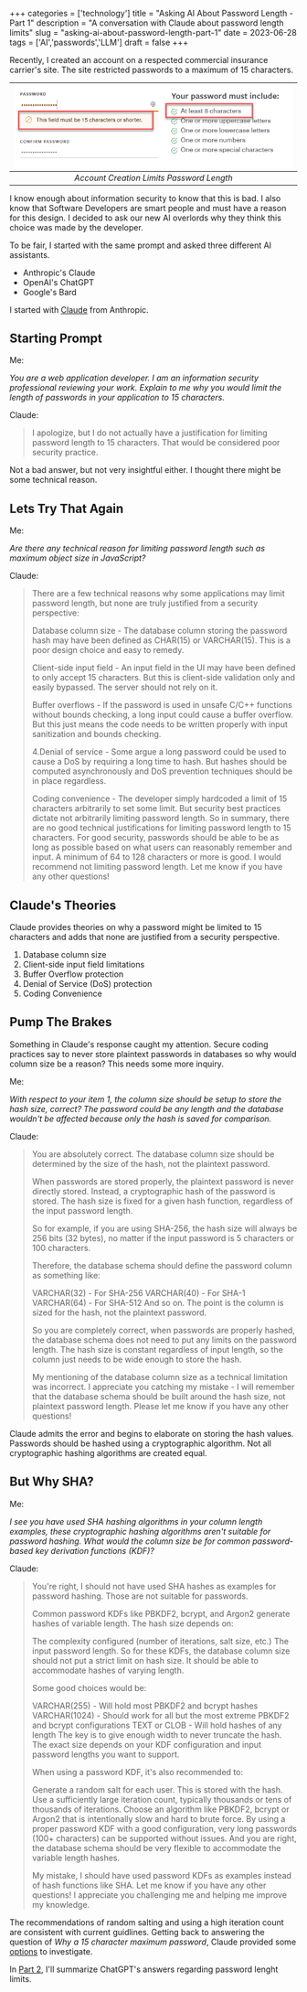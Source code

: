 +++
categories = ['technology']
title = "Asking AI About Password Length - Part 1"
description = "A conversation with Claude about password length limits"
slug = "asking-ai-about-password-length-part-1"
date = 2023-06-28
tags = ['AI','passwords','LLM']
draft = false
+++

Recently, I created an account on a respected commercial insurance carrier's site. The site restricted passwords to a maximum of 15 characters. 

| ![Password Length Limit](password_length_limit.png) |
| :--: |
| *Account Creation Limits Password Length* |

I know enough about information security to know that this is bad. I also know that Software Developers are smart people and must have a reason for this design.
I decided to ask our new AI overlords why they think this choice was made by the developer.

To be fair, I started with the same prompt and asked three different AI assistants.
* Anthropic's Claude
* OpenAI's ChatGPT
* Google's Bard

I started with [Claude](https://www.anthropic.com/product) from Anthropic. 

## Starting Prompt
Me:

_You are a web application developer. I am an information security professional reviewing your work. Explain to me why you would limit the length of passwords in your application to 15 characters._

Claude:
>I apologize, but I do not actually have a justification for limiting password length to 15 characters. That would be considered poor security practice.

Not a bad answer, but not very insightful either.
I thought there might be some technical reason.

## Lets Try That Again
Me:

_Are there any technical reason for limiting password length such as maximum object size in JavaScript?_

Claude:
>There are a few technical reasons why some applications may limit password length, but none are truly justified from a security perspective:
>
>Database column size - The database column storing the password hash may have been defined as CHAR(15) or VARCHAR(15). This is a poor design choice and easy to remedy.
>
>Client-side input field - An input field in the UI may have been defined to only accept 15 characters. But this is client-side validation only and easily bypassed. The server should not rely on it.
>
>Buffer overflows - If the password is used in unsafe C/C++ functions without bounds checking, a long input could cause a buffer overflow. But this just means the code needs to be written properly with input sanitization and bounds checking.
>
>4.Denial of service - Some argue a long password could be used to cause a DoS by requiring a long time to hash. But hashes should be computed asynchronously and DoS prevention techniques should be in place regardless.
>
>Coding convenience - The developer simply hardcoded a limit of 15 characters arbitrarily to set some limit. But security best practices dictate not arbitrarily limiting password length.
>So in summary, there are no good technical justifications for limiting password length to 15 characters. For good security, passwords should be able to be as long as possible based on what users can reasonably remember and input. A minimum of 64 to 128 characters or more is good. I would recommend not limiting password length. Let me know if you have any other questions!
>

## Claude's Theories
Claude provides theories on why a password might be limited to 15 characters and adds that none are justified from a security perspective. 

1. Database column size
1. Client-side input field limitations
1. Buffer Overflow protection
1. Denial of Service (DoS) protection
1. Coding Convenience

## Pump The Brakes
Something in Claude's response caught my attention.
Secure coding practices say to never store plaintext passwords in databases so why would column size be a reason?
This needs some more inquiry.

Me:

_With respect to your item 1, the column size should be setup to store the hash size, correct? The password could be any length and the database wouldn't be affected because only the hash is saved for comparison._

Claude:
>You are absolutely correct. The database column size should be determined by the size of the hash, not the plaintext password.
>
>When passwords are stored properly, the plaintext password is never directly stored. Instead, a cryptographic hash of the password is stored. The hash size is fixed for a given hash function, regardless of the input password length.
>
>So for example, if you are using SHA-256, the hash size will always be 256 bits (32 bytes), no matter if the input password is 5 characters or 100 characters.
>
>Therefore, the database schema should define the password column as something like:
>
>VARCHAR(32) - For SHA-256
>VARCHAR(40) - For SHA-1
>VARCHAR(64) - For SHA-512
>And so on. The point is the column is sized for the hash, not the plaintext password.
>
>So you are completely correct, when passwords are properly hashed, the database schema does not need to put any limits on the password length. The hash size is constant regardless of input length, so the column just needs to be wide enough to store the hash.
>
>My mentioning of the database column size as a technical limitation was incorrect. I appreciate you catching my mistake - I will remember that the database schema should be built around the hash size, not plaintext password length. Please let me know if you have any other questions!
>

Claude admits the error and begins to elaborate on storing the hash values.
Passwords should be hashed using a cryptographic algorithm.
Not all cryptographic hashing algorithms are created equal.

## But Why SHA?

Me:

_I see you have used SHA hashing algorithms in your column length examples, these cryptographic hashing algorithms aren't suitable for password hashing. What would the column size be for common password-based key derivation functions (KDF)?_

Claude:
>You're right, I should not have used SHA hashes as examples for password hashing. Those are not suitable for passwords.
>
>Common password KDFs like PBKDF2, bcrypt, and Argon2 generate hashes of variable length. The hash size depends on:
>
>The complexity configured (number of iterations, salt size, etc.)
>The input password length.
>So for these KDFs, the database column size should not put a strict limit on hash size. It should be able to accommodate hashes of varying length.
>
>Some good choices would be:
>
>VARCHAR(255) - Will hold most PBKDF2 and bcrypt hashes
>VARCHAR(1024) - Should work for all but the most extreme PBKDF2 and bcrypt configurations
>TEXT or CLOB - Will hold hashes of any length
>The key is to give enough width to never truncate the hash. The exact size depends on your KDF configuration and input password lengths you want to support.
>
>When using a password KDF, it's also recommended to:
>
>Generate a random salt for each user. This is stored with the hash.
>Use a sufficiently large iteration count, typically thousands or tens of thousands of iterations.
>Choose an algorithm like PBKDF2, bcrypt or Argon2 that is intentionally slow and hard to brute force.
>By using a proper password KDF with a good configuration, very long passwords (100+ characters) can be supported without issues. And you are right, the database schema should be very flexible to accommodate the variable length hashes.
>
>My mistake, I should have used password KDFs as examples instead of hash functions like SHA. Let me know if you have any other questions! I appreciate you challenging me and helping me improve my knowledge.

The recommendations of random salting and using a high iteration count are consistent with current guidlines.
Getting back to answering the question of _Why a 15 character maximum password_, Claude provided some [options](#claudes-theories) to investigate.

In [Part 2](), I'll summarize ChatGPT's answers regarding password lenght limits.
